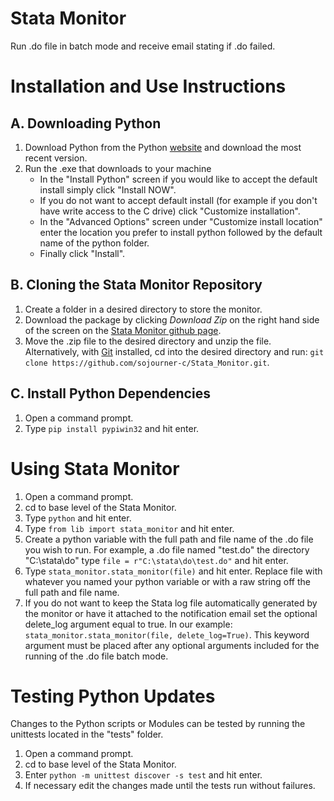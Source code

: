 # Stata Monitor
Run .do file in batch mode and receive email stating if .do failed.

# Installation and Use Instructions

## A. Downloading Python

1. Download Python from the Python [website](https://www.python.org/downloads/) and download the most recent version.
2. Run the .exe that downloads to your machine
     * In the "Install Python" screen if you would like to accept the default install simply click "Install NOW".
     * If you do not want to accept default install (for example if you don't have write access to the C drive) click "Customize installation".
     * In the "Advanced Options" screen under "Customize install location" enter the location you prefer to install python followed by the default name of the python folder.
     * Finally click "Install".

## B. Cloning the Stata Monitor Repository

1. Create a folder in a desired directory to store the monitor.
2. Download the package by clicking *Download Zip* on the right hand side of the screen on the [Stata Monitor github page](https://github.com/sojourner-c/Stata_Monitor). 
3. Move the .zip file to the desired directory and unzip the file. Alternatively, with [Git](https://github.com/) installed, cd into the desired directory and run:
`git clone https://github.com/sojourner-c/Stata_Monitor.git`.

## C. Install Python Dependencies

1. Open a command prompt.
2. Type `pip install pypiwin32` and hit enter.

# Using Stata Monitor

1. Open a command prompt.
2. cd to base level of the Stata Monitor.
3. Type `python` and hit enter.
4. Type `from lib import stata_monitor` and hit enter.
5. Create a python variable with the full path and file name of the .do file you wish to run. For example, a .do file named "test.do" the directory "C:\stata\do" type `file = r"C:\stata\do\test.do"` and hit enter.
6. Type `stata_monitor.stata_monitor(file)` and hit enter. Replace file with whatever you named your python variable or with a raw string off the full path and file name.
7. If you do not want to keep the Stata log file automatically generated by the monitor or have it attached to the notification email set the optional delete_log argument equal to true. In our example: `stata_monitor.stata_monitor(file, delete_log=True)`. This keyword argument must be placed after any optional arguments included for the running of the .do file batch mode.

# Testing Python Updates
Changes to the Python scripts or Modules can be tested by running the unittests located in the "tests" folder.

1. Open a command prompt.
2. cd to base level of the Stata Monitor.
3. Enter `python -m unittest discover -s test` and hit enter.
4. If necessary edit the changes made until the tests run without failures.
